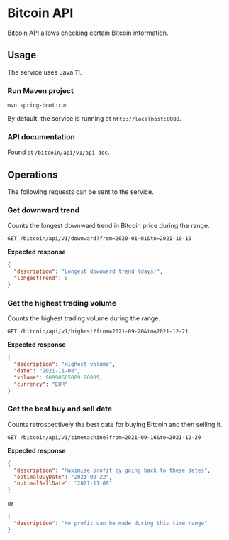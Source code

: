 # Bitcoin API

Bitcoin API allows checking certain Bitcoin information.

## Usage

The service uses Java 11.

### Run Maven project  

`mvn spring-boot:run`

By default, the service is running at `http://localhost:8080`.

### API documentation

Found at `/bitcoin/api/v1/api-doc`.

## Operations

The following requests can be sent to the service.

### Get downward trend

Counts the longest downward trend in Bitcoin price during the range.

`GET /bitcoin/api/v1/downward?from=2020-01-01&to=2021-10-10`

**Expected response**
```json
{
  "description": "Longest downward trend (days)",
  "longestTrend": 8
}
```

### Get the highest trading volume

Counts the highest trading volume during the range.

`GET /bitcoin/api/v1/highest?from=2021-09-20&to=2021-12-21`

**Expected response**
```json
{
  "description": "Highest volume",
  "date": "2021-11-08",
  "volume": 90990605009.20009,
  "currency": "EUR"
}
```

### Get the best buy and sell date

Counts retrospectively the best date for buying Bitcoin and then selling it.

`GET /bitcoin/api/v1/timemachine?from=2021-09-16&to=2021-12-20`

**Expected response**
```json
{
  "description": "Maximise profit by going back to these dates",
  "optimalBuyDate": "2021-09-22",
  "optimalSellDate": "2021-11-09"
}
```
or
```json
{
  "description": "No profit can be made during this time range"
}
```
